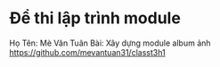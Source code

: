 # Để thi lập trình module

Họ Tên: Mè Văn Tuân
Bài: Xây dựng module album ảnh https://github.com/mevantuan31/classt3h1
